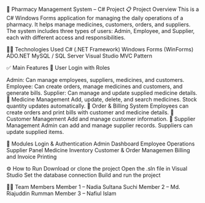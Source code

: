 💊 Pharmacy Management System – C# Project
📋 Project Overview
This is a C# Windows Forms application for managing the daily operations of a pharmacy. It helps manage medicines, customers, orders, and suppliers. The system includes three types of users: Admin, Employee, and Supplier, each with different access and responsibilities.

🧑‍💻 Technologies Used
C# (.NET Framework)
Windows Forms (WinForms)
ADO.NET
MySQL / SQL Server
Visual Studio
MVC Pattern

✅ Main Features
🔐 User Login with Roles

Admin: Can manage employees, suppliers, medicines, and customers.
Employee: Can create orders, manage medicines and customers, and generate bills.
Supplier: Can manage and update supplied medicine details.
💊 Medicine Management
Add, update, delete, and search medicines. Stock quantity updates automatically.
🧾 Order & Billing System
Employees can create orders and print bills with customer and medicine details.
👥 Customer Management
Add and manage customer information.
🚚 Supplier Management
Admin can add and manage supplier records. Suppliers can update supplied items.

🧪 Modules
Login & Authentication
Admin Dashboard
Employee Operations
Supplier Panel
Medicine Inventory
Customer & Order Managemen
Billing and Invoice Printing

⚙️ How to Run
Download or clone the project
Open the .sln file in Visual Studio
Set the database connection
Build and run the project

👨‍💻 Team Members
Member 1 – Nadia Sultana Suchi
Member 2 – Md. Riajuddin Rumman
Member 3 – Nafiul Islam
